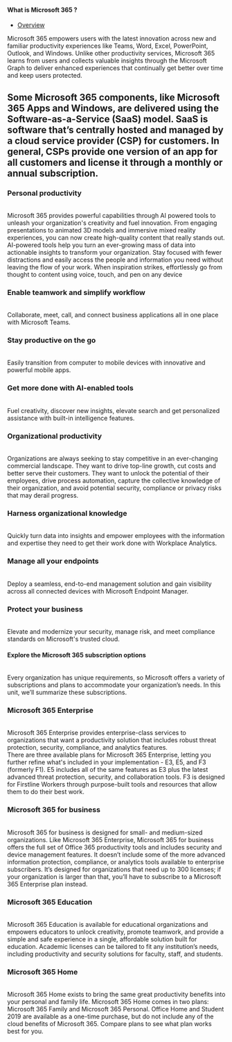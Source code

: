 #### What is Microsoft 365 ?

- [Overview](#overview)

Microsoft 365 empowers users with the latest innovation across new and familiar productivity experiences like Teams, Word, Excel, PowerPoint, Outlook, and Windows. Unlike other productivity services, Microsoft 365 learns from users and collects valuable insights through the Microsoft Graph to deliver enhanced experiences that continually get better over time and keep users protected.

Some Microsoft 365 components, like Microsoft 365 Apps and Windows, are delivered using the Software-as-a-Service (SaaS) model. SaaS is software that’s centrally hosted and managed by a cloud service provider (CSP) for customers. In general, CSPs provide one version of an app for all customers and license it through a monthly or annual subscription.
 <br>
 ---

### Personal productivity
<br>
Microsoft 365 provides powerful capabilities through AI powered tools to unleash your organization's creativity and fuel innovation. From engaging presentations to animated 3D models and immersive mixed reality experiences, you can now create high-quality content that really stands out. AI-powered tools help you turn an ever-growing mass of data into actionable insights to transform your organization. Stay focused with fewer distractions and easily access the people and information you need without leaving the flow of your work. When inspiration strikes, effortlessly go from thought to content using voice, touch, and pen on any device
 <br>

### Enable teamwork and simplify workflow
<br>
Collaborate, meet, call, and connect business applications all in one place with Microsoft Teams.
<br>

### Stay productive on the go
<br>
Easily transition from computer to mobile devices with innovative and powerful mobile apps.
<br>

### Get more done with AI-enabled tools
<br>
Fuel creativity, discover new insights, elevate search and get personalized assistance with built-in intelligence features.
<br>

### Organizational productivity
<br>
Organizations are always seeking to stay competitive in an ever-changing commercial landscape. They want to drive top-line growth, cut costs and better serve their customers. They want to unlock the potential of their employees, drive process automation, capture the collective knowledge of their organization, and avoid potential security, compliance or privacy risks that may derail progress.
<br>

### Harness organizational knowledge
<br>
Quickly turn data into insights and empower employees with the information and expertise they need to get their work done with Workplace Analytics.
<br>

### Manage all your endpoints
<br>
Deploy a seamless, end-to-end management solution and gain visibility across all connected devices with Microsoft Endpoint Manager.
<br>

### Protect your business
<br>
Elevate and modernize your security, manage risk, and meet compliance standards on Microsoft's trusted cloud.
<br>

#### Explore the Microsoft 365 subscription options
<br>
Every organization has unique requirements, so Microsoft offers a variety of subscriptions and plans to accommodate your organization’s needs. In this unit, we’ll summarize these subscriptions.
<br>

### Microsoft 365 Enterprise
<br>
Microsoft 365 Enterprise provides enterprise-class services to organizations that want a productivity solution that includes robust threat protection, security, compliance, and analytics features.
<br>
There are three available plans for Microsoft 365 Enterprise, letting you further refine what's included in your implementation - E3, E5, and F3 (formerly F1). E5 includes all of the same features as E3 plus the latest advanced threat protection, security, and collaboration tools. F3 is designed for Firstline Workers through purpose-built tools and resources that allow them to do their best work.
<br>

### Microsoft 365 for business
<br>
Microsoft 365 for business is designed for small- and medium-sized organizations. Like Microsoft 365 Enterprise, Microsoft 365 for business offers the full set of Office 365 productivity tools and includes security and device management features. It doesn’t include some of the more advanced information protection, compliance, or analytics tools available to enterprise subscribers. It’s designed for organizations that need up to 300 licenses; if your organization is larger than that, you’ll have to subscribe to a Microsoft 365 Enterprise plan instead.
 <br>

### Microsoft 365 Education
<br>
Microsoft 365 Education is available for educational organizations and empowers educators to unlock creativity, promote teamwork, and provide a simple and safe experience in a single, affordable solution built for education. Academic licenses can be tailored to fit any institution’s needs, including productivity and security solutions for faculty, staff, and students.
<br>

### Microsoft 365 Home
<br>
Microsoft 365 Home exists to bring the same great productivity benefits into your personal and family life. Microsoft 365 Home comes in two plans: Microsoft 365 Family and Microsoft 365 Personal. Office Home and Student 2019 are available as a one-time purchase, but do not include any of the cloud benefits of Microsoft 365. Compare plans to see what plan works best for you.
